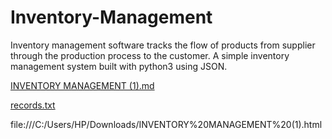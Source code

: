 # Inventory-Management
Inventory management software tracks the flow of products from supplier through the production process to the customer.
A simple inventory management system built with python3 using JSON.


[INVENTORY MANAGEMENT (1).md](https://github.com/Akanshasaini08/Inventory-Management/files/7116705/INVENTORY.MANAGEMENT.1.md)


[records.txt](https://github.com/Akanshasaini08/Inventory-Management/files/7116708/records.txt)


file:///C:/Users/HP/Downloads/INVENTORY%20MANAGEMENT%20(1).html
